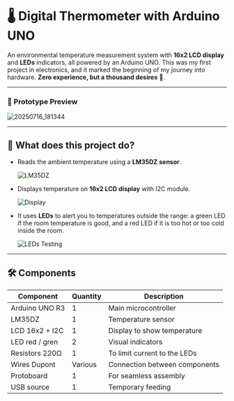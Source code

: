 # 🌡️ Digital Thermometer with Arduino UNO

An environmental temperature measurement system with **16x2 LCD display** and **LEDs** indicators, all powered by an Arduino UNO.
This was my first project in electronics, and it marked the beginning of my journey into hardware.
**Zero experience, but a thousand desires** 🚀.

---
### 📸 Prototype Preview

![20250716_181344](https://github.com/user-attachments/assets/be82a18a-bdde-48db-a4b9-88b9b9359a53)

---

## 🔧 What does this project do?

- Reads the ambient temperature using a **LM35DZ sensor**.

  ![LM35DZ](https://github.com/user-attachments/assets/7ffa30e3-41ff-4e75-8da9-e4e4d72a0941)

- Displays temperature on **16x2 LCD display** with I2C module.

  ![Display](https://github.com/user-attachments/assets/52ad8500-adb1-4746-98d7-10b0e4fb25cf)

- It uses **LEDs** to alert you to temperatures outside the range: a green LED if the room temperature is good, and a red LED if it is too hot or too cold inside the room.

  ![LEDs Testing](https://github.com/user-attachments/assets/6ddd5f66-4a27-431b-8e5e-96f7f37df247)

---
## 🛠️ Components

| Component         | Quantity | Description                           |
|-------------------|----------|---------------------------------------|
| Arduino UNO R3    | 1        | Main microcontroller                  |
| LM35DZ            | 1        | Temperature sensor                    |
| LCD 16x2 + I2C    | 1        | Display to show temperature           |
| LED red / gren    | 2        | Visual indicators                     |
| Resistors 220Ω    | 1        | To limit current to the LEDs          |
| Wires Dupont      | Various  | Connection between components         |
| Protoboard        | 1        | For seamless assembly                 |
| USB source        | 1        | Temporary feeding                     |

  
